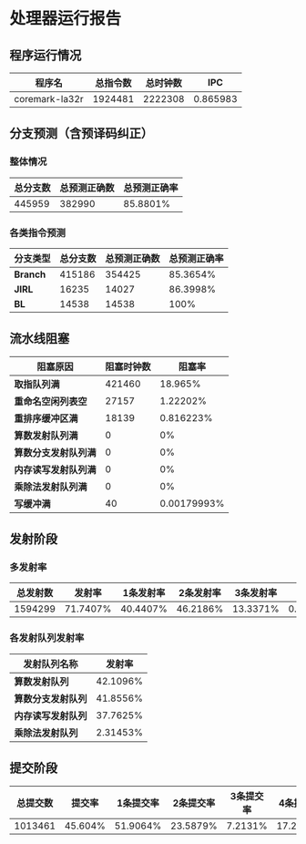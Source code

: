 # 处理器运行报告
## 程序运行情况
|程序名|总指令数|总时钟数|IPC|
|---|---|---|---|
|coremark-la32r|1924481|2222308|0.865983|

## 分支预测（含预译码纠正）
### 整体情况
|总分支数|总预测正确数|总预测正确率|
|---|---|---|
|445959|382990|85.8801%|

### 各类指令预测
|分支类型|总分支数|总预测正确数|总预测正确率|
|---|---|---|---|
|**Branch**| 415186 | 354425 | 85.3654%|
|**JIRL**| 16235 | 14027 | 86.3998%|
|**BL**| 14538 | 14538 | 100%|

## 流水线阻塞
|阻塞原因|阻塞时钟数|阻塞率|
|---|---|---|
|**取指队列满**| 421460 | 18.965%|
|**重命名空闲列表空**|27157 | 1.22202%|
|**重排序缓冲区满**|18139 | 0.816223%|
|**算数发射队列满**|0 | 0%|
|**算数分支发射队列满**|0 | 0%|
|**内存读写发射队列满**|0 | 0%|
|**乘除法发射队列满**|0 | 0%|
|**写缓冲满**|40 | 0.00179993%|

## 发射阶段
### 多发射率
|总发射数|发射率|1条发射率|2条发射率|3条发射率|4条发射率|
|---|---|---|---|---|---|
|1594299|71.7407%|40.4407%|46.2186%|13.3371%|0.00357524%|

### 各发射队列发射率
|发射队列名称|发射率|
|---|---|
|**算数发射队列**|42.1096%|
|**算数分支发射队列**|41.8556%|
|**内存读写发射队列**|37.7625%|
|**乘除法发射队列**|2.31453%|

## 提交阶段
|总提交数|提交率|1条提交率|2条提交率|3条提交率|4条提交率|
|---|---|---|---|---|---|
|1013461|45.604%|51.9064%|23.5879%|7.2131%|17.2926%|

